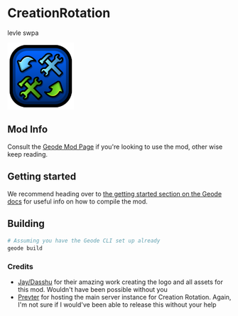 # CreationRotation
levle swpa

<img src="logo.png" width="150" alt="the mod's logo" />

## Mod Info
Consult the [Geode Mod Page](https://geode-sdk.org/mods/techstudent10.creation_rotation) if you're looking to use the mod, other wise keep reading.

## Getting started
We recommend heading over to [the getting started section on the Geode docs](https://docs.geode-sdk.org/getting-started/) for useful info on how to compile the mod.

## Building
```sh
# Assuming you have the Geode CLI set up already
geode build
```

### Credits

- [Jay/Dasshu](https://dasshu.dev) for their amazing work creating the logo and all assets for this mod. Wouldn't have been possible without you
- [Prevter](https://github.com/Prevter) for hosting the main server instance for Creation Rotation. Again, I'm not sure if I would've been able to release this without your help
